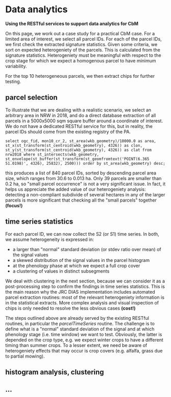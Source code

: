 # Data analytics

**Using the RESTful services to support data analytics for CbM**

On this page, we work out a case study for a practical CbM case. For a limited area of interest, we select all parcel IDs.
For each of the parcel IDs, we first check the extracted signature statistics. Given some criteria, we sort on expected heterogeniety of the parcels. This is calculated from the signature statistics. Heterogeniety must be meaningful with respect to the crop stage for which we expect a homogenous parcel to have minimum variability.

For the top 10 heterogeneous parcels, we then extract chips for further testing. 

## parcel selection

To illustrate that we are dealing with a realistic scenario, we select an arbitrary area in NRW in 2018, and do a direct database extraction of all parcels in a 5000x5000 sqm square buffer around a coordinate of interest. We do not have a dedicated RESTful service for this, but in reality, the parcel IDs should come from the existing registry of the PA.


```
select ogc_fid, mon10_cr_2, st_area(wkb_geometry)/10000.0 as area, st_x(st_transform(st_centroid(wkb_geometry), 4326)) as clon, st_y(st_transform(st_centroid(wkb_geometry), 4326)) as clat from nrw2018 where st_intersects(wkb_geometry, st_envelope(st_buffer(st_transform(st_geomfromtext('POINT(6.365 51.0198)', 4326), 25832), 2500))) order by st_area(wkb_geometry) desc; 
```

this produces a list of 840 parcel IDs, sorted by descending parcel area size, which ranges from 30.6 to 0.013 ha. Only 39 parcels are smaller than 0.2 ha, so "small parcel occurrence" is not a very significant issue. In fact, it helps us appreciate the added value of our heterogeniety analysis: detecting a non-compliant subdivide of several hectares in any of the larger parcels is more significant that checking all the "small parcels" together **(focus!)**


## time series statistics

For each parcel ID, we can now collect the S2 (or S1) time series. In both, we assume heterogeneity is expressed in:

* a larger than "normal" standard deviation (or stdev ratio over mean) of the signal values 
* a skewed distribution of the signal values in the parcel histogram
* at the phenology phase at which we expect a full crop cover
* a clustering of values in distinct subsegments

We deal with clustering in the next section, because we can consider it as a post-processing step to confirm the findings in time series statistics. This is the main reason why the JRC DIAS implementation includes automated parcel extraction routines: most of the relevant heterogeniety information is in the statistical extracts. 
More complex analysis and visual inspection of chips is only needed to resolve the less obvious cases **(cost!)**

The steps outlined above are already served by the existing RESTful routines, in particular the _parcelTimeSeries_ routine. The challenge is to define what is a "normal" standard deviation of the signal and at which phenology stage (i.e. time window) we want to test. Obviously, the latter is depended on the crop type, e.g. we expect winter crops to have a different timing than summer crops. To a lesser extent, we need be aware of heterogeniety effects that may occur is crop covers (e.g. alfalfa, grass due to partial mowing).











## histogram analysis, clustering

## ...